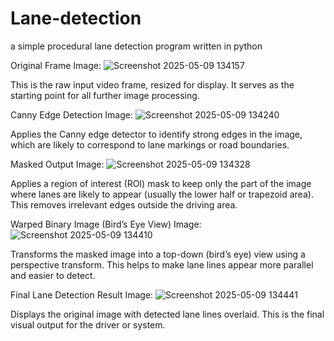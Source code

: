 # Lane-detection
a simple procedural lane detection program written in python

Original Frame
Image:
![Screenshot 2025-05-09 134157](https://github.com/user-attachments/assets/da0f8227-5463-4f5f-8132-1d22003dcd93)

This is the raw input video frame, resized for display. It serves as the starting point for all further image processing.


Canny Edge Detection
Image: 
![Screenshot 2025-05-09 134240](https://github.com/user-attachments/assets/98803637-96fe-4ba3-9e22-2137a1c8470a)

Applies the Canny edge detector to identify strong edges in the image, which are likely to correspond to lane markings or road boundaries.


Masked Output
Image: 
![Screenshot 2025-05-09 134328](https://github.com/user-attachments/assets/f55a9710-632d-4998-bc20-8746bcd03a00)

Applies a region of interest (ROI) mask to keep only the part of the image where lanes are likely to appear (usually the lower half or trapezoid area). 
This removes irrelevant edges outside the driving area.


Warped Binary Image (Bird’s Eye View)
Image: 
![Screenshot 2025-05-09 134410](https://github.com/user-attachments/assets/232b1a60-d9f9-4d07-880a-48f3184502a1)

Transforms the masked image into a top-down (bird’s eye) view using a perspective transform. This helps to make lane lines appear more parallel and easier to detect.


Final Lane Detection Result
Image: 
![Screenshot 2025-05-09 134441](https://github.com/user-attachments/assets/df2692fb-20e5-44c9-8a0d-9fd7a90c1218)

Displays the original image with detected lane lines overlaid. This is the final visual output for the driver or system.
